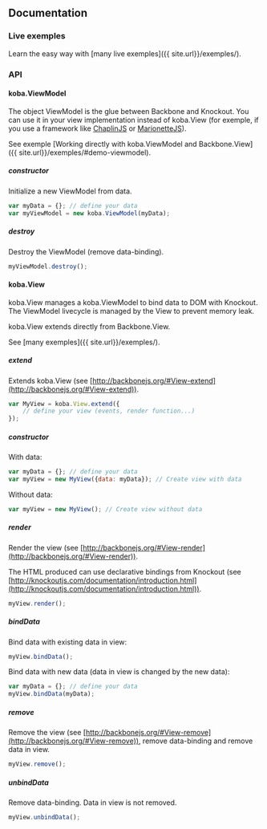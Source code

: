 ## Documentation

### Live exemples

Learn the easy way with [many live exemples]({{ site.url}}/exemples/).

### API

#### koba.ViewModel

The object ViewModel is the glue between Backbone and Knockout.
You can use it in your view implementation instead of koba.View (for exemple, if you use a framework like [ChaplinJS](http://chaplinjs.org/) or [MarionetteJS](http://marionettejs.com/)).

See exemple [Working directly with koba.ViewModel and Backbone.View]({{ site.url}}/exemples/#demo-viewmodel).

##### constructor

Initialize a new ViewModel from data.

~~~ javascript
var myData = {}; // define your data
var myViewModel = new koba.ViewModel(myData);
~~~

##### destroy

Destroy the ViewModel (remove data-binding).

~~~ javascript
myViewModel.destroy();
~~~

#### koba.View

koba.View manages a koba.ViewModel to bind data to DOM with Knockout.
The ViewModel livecycle is managed by the View to prevent memory leak.

koba.View extends directly from Backbone.View.

See [many exemples]({{ site.url}}/exemples/).

##### extend

Extends koba.View (see [http://backbonejs.org/#View-extend](http://backbonejs.org/#View-extend)).

~~~ javascript
var MyView = koba.View.extend({
    // define your view (events, render function...)
});
~~~

##### constructor

With data:

~~~ javascript
var myData = {}; // define your data
var myView = new MyView({data: myData}); // Create view with data
~~~

Without data:

~~~ javascript
var myView = new MyView(); // Create view without data
~~~

##### render

Render the view (see [http://backbonejs.org/#View-render](http://backbonejs.org/#View-render)).

The HTML produced can use declarative bindings from Knockout (see [http://knockoutjs.com/documentation/introduction.html](http://knockoutjs.com/documentation/introduction.html)).

~~~ javascript
myView.render();
~~~

##### bindData

Bind data with existing data in view:

~~~ javascript
myView.bindData();
~~~

Bind data with new data (data in view is changed by the new data):

~~~ javascript
var myData = {}; // define your data
myView.bindData(myData);
~~~

##### remove

Remove the view (see [http://backbonejs.org/#View-remove](http://backbonejs.org/#View-remove)), remove data-binding and remove data in view.

~~~ javascript
myView.remove();
~~~

##### unbindData

Remove data-binding. Data in view is not removed.

~~~ javascript
myView.unbindData();
~~~
